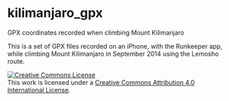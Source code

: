# kilimanjaro_gpx
GPX coordinates recorded when climbing Mount Kilimanjaro

This is a set of GPX files recorded on an iPhone, with the Runkeeper app, while climbing Mount Kilimanjaro in September 2014 using the Lemosho route.



<a rel="license" href="http://creativecommons.org/licenses/by/4.0/"><img alt="Creative Commons License" style="border-width:0" src="https://i.creativecommons.org/l/by/4.0/88x31.png" /></a><br />This work is licensed under a <a rel="license" href="http://creativecommons.org/licenses/by/4.0/">Creative Commons Attribution 4.0 International License</a>.

